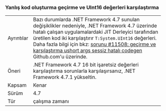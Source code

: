 ### <a name="incorrect-code-generation-when-passing-and-comparing-uint16-values"></a>Yanlış kod oluşturma geçirme ve UInt16 değerleri karşılaştırma

|   |   |
|---|---|
|Ayrıntılar|Bazı durumlarda .NET Framework 4.7 sunulan değişiklikler nedeniyle, .NET Framework 4.7 üzerinde hatalı çalışan uygulamalardaki JIT Derleyici tarafından üretilen kod iki karşılaştırır <code>T:System.UInt16</code> değerleri. Daha fazla bilgi için bkz: [sorunu #11508: geçirme ve karşılaştırma ushort args sessiz hatalı codegen](https://github.com/dotnet/coreclr/issues/11508) Github.com'u üzerinde.|
|Öneri|.NET Framework 4.7 16 bit işaretsiz değerleri karşılaştırma sorunlarla karşılaşırsanız, .NET Framework 4.7.1 yükseltin.|
|Kapsam|Kenar|
|Sürüm|4.7|
|Tür|çalışma zamanı|

